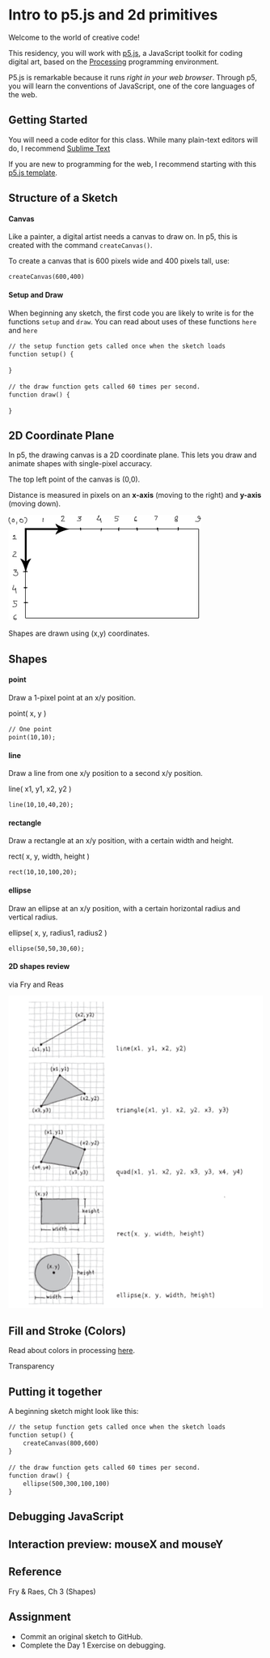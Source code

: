 # Intro to p5.js and 2d primitives 

Welcome to the world of creative code!

This residency, you will work with [p5.js](http://p5js.org), a JavaScript toolkit for coding digital art, based on the [Processing](http://processing.org) programming environment. 

P5.js is remarkable because it runs *right in your web browser*. Through p5, you will learn the conventions of JavaScript, one of the core languages of the web.



## Getting Started

You will need a code editor for this class. While many plain-text editors will do, I recommend [Sublime Text](/)


If you are new to programming for the web, I recommend starting with this [p5.js template](/).


## Structure of a Sketch

#### Canvas

Like a painter, a digital artist needs a canvas to draw on. In p5, this is created with the command `createCanvas()`. 

To create a canvas that is 600 pixels wide and 400 pixels tall, use:

```
createCanvas(600,400)
```

#### Setup and Draw

When beginning any sketch, the first code you are likely to write is for the functions `setup` and `draw`. You can read about uses of these functions `here` and `here`

```
// the setup function gets called once when the sketch loads
function setup() {

}

// the draw function gets called 60 times per second.
function draw() {

}
```


## 2D Coordinate Plane

In p5, the drawing canvas is a 2D coordinate plane. This lets you draw and animate shapes with single-pixel accuracy.

The top left point of the canvas is (0,0). 

Distance is measured in pixels on an **x-axis** (moving to the right) and **y-axis** (moving down).

![2D Canvas](../images/2dplane.png)

Shapes are drawn using (x,y) coordinates.



## Shapes

#### point
Draw a 1-pixel point at an x/y position.

point( x, y )

```
// One point 
point(10,10);
```



#### line
Draw a line from one x/y position to a second x/y position.

line( x1, y1, x2, y2 )

```
line(10,10,40,20);
```

#### rectangle
Draw a rectangle at an x/y position, with a certain width and height.

rect( x, y, width, height )

```
rect(10,10,100,20);
```

#### ellipse
Draw an ellipse at an x/y position, with a certain horizontal radius and vertical radius.

ellipse( x, y, radius1, radius2 )

```
ellipse(50,50,30,60);
```


#### 2D shapes review

via Fry and Reas

![Basic Processing Shapes](../images/shapes.png)


## Fill and Stroke (Colors)

Read about colors in processing [here]().

Transparency

## Putting it together

A beginning sketch might look like this:

```
// the setup function gets called once when the sketch loads
function setup() {
	createCanvas(800,600)
}

// the draw function gets called 60 times per second.
function draw() {
	ellipse(500,300,100,100)
}
```

## Debugging JavaScript






## Interaction preview: mouseX and mouseY






## Reference

Fry & Raes, Ch 3 (Shapes)



## Assignment

- Commit an original sketch to GitHub.
- Complete the Day 1 Exercise on debugging.